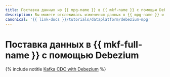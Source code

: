 ```yaml
---
title: Поставка данных из {{ mpg-name }} в {{ mkf-name }} с помощью Debezium
description: Вы можете отслеживать изменения данных в {{ mpg-name }} и отправлять их в {{ mkf-name }} по технологии Change Data Capture с помощью платформы Debezium.
canonical: '{{ link-docs }}/tutorials/dataplatform/debezium-mpg'
---
```


# Поставка данных в {{ mkf-full-name }} с помощью Debezium

{% include notitle [Kafka CDC with Debezium](../../_tutorials/dataplatform/debezium-mpg.md) %}

